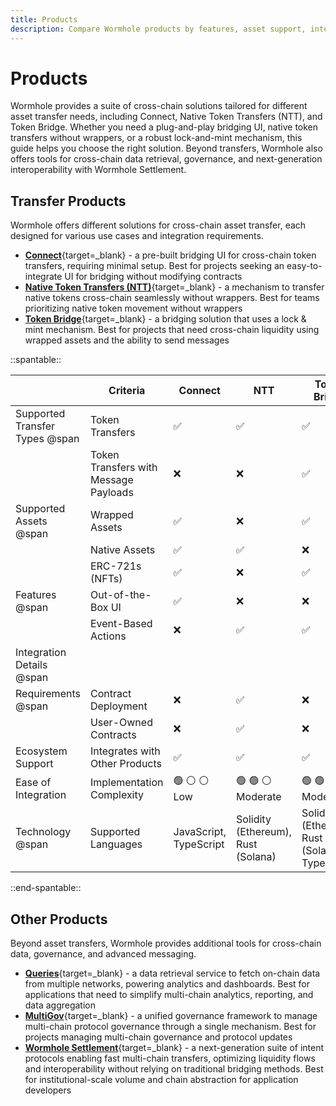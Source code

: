 ```yaml
---
title: Products
description: Compare Wormhole products by features, asset support, integration complexity, and use cases. Explore additional tools for data, governance, and execution.
---
```


# Products 

Wormhole provides a suite of cross-chain solutions tailored for different asset transfer needs, including Connect, Native Token Transfers (NTT), and Token Bridge. Whether you need a plug-and-play bridging UI, native token transfers without wrappers, or a robust lock-and-mint mechanism, this guide helps you choose the right solution. Beyond transfers, Wormhole also offers tools for cross-chain data retrieval, governance, and next-generation interoperability with Wormhole Settlement.

## Transfer Products

Wormhole offers different solutions for cross-chain asset transfer, each designed for various use cases and integration requirements.

- [**Connect**](/docs/build/applications/connect/overview/){target=\_blank} - a pre-built bridging UI for cross-chain token transfers, requiring minimal setup. Best for projects seeking an easy-to-integrate UI for bridging without modifying contracts
- [**Native Token Transfers (NTT)**](/docs/learn/messaging/native-token-transfers/overview/){target=\_blank} - a mechanism to transfer native tokens cross-chain seamlessly without wrappers. Best for teams prioritizing native token movement without wrappers
- [**Token Bridge**](/docs/learn/messaging/token-bridge/){target=\_blank} - a bridging solution that uses a lock & mint mechanism. Best for projects that need cross-chain liquidity using wrapped assets and the ability to send messages 


<div markdown class="full-width">

::spantable::

|                                | Criteria                              | Connect            | NTT                | Token Bridge         |
|--------------------------------|---------------------------------------|--------------------|--------------------|----------------------|
| Supported Transfer Types @span | Token Transfers                       | :white_check_mark: | :white_check_mark: | :white_check_mark:   |
|                                | Token Transfers with Message Payloads | :x:                | :x:                | :white_check_mark:   |
| Supported Assets @span         | Wrapped Assets                        | :white_check_mark: | :x:                | :white_check_mark:   |
|                                | Native Assets                         | :white_check_mark: | :white_check_mark: | :x:                  |
|                                | ERC-721s (NFTs)                       | :white_check_mark: | :x:                | :white_check_mark:   |
| Features @span                 | Out-of-the-Box UI                     | :white_check_mark: | :x:                | :x:                  |
|                                | Event-Based Actions                   | :x:                | :white_check_mark: | :white_check_mark:   |
| Integration Details @span      |                                       |                    |                    |                      |
| Requirements @span             | Contract Deployment                   | :x:                | :white_check_mark: | :x:                  |
|                                | User-Owned Contracts                  | :x:                | :white_check_mark: | :x:                  |
| Ecosystem Support              | Integrates with Other Products        | :white_check_mark: | :white_check_mark: | :white_check_mark:   |
| Ease of Integration            | Implementation Complexity             | :green_circle: :white_circle: :white_circle: <br> Low | :green_circle: :green_circle: :white_circle: <br> Moderate | :green_circle: :green_circle: :white_circle: <br> Moderate |
| Technology @span               | Supported Languages                   | JavaScript, TypeScript | Solidity (Ethereum), Rust (Solana) | Solidity (Ethereum), Rust (Solana), TypeScript |

::end-spantable::

</div>

## Other Products

Beyond asset transfers, Wormhole provides additional tools for cross-chain data, governance, and advanced messaging.

- [**Queries**](/docs/build/applications/queries/overview/){target=\_blank} - a data retrieval service to fetch on-chain data from multiple networks, powering analytics and dashboards. Best for applications that need to simplify multi-chain analytics, reporting, and data aggregation 
- [**MultiGov**](/docs/learn/governance/overview/){target=\_blank} - a unified governance framework to manage multi-chain protocol governance through a single mechanism. Best for projects managing multi-chain governance and protocol updates
- [**Wormhole Settlement**](/docs/learn/messaging/wormhole-settlement/overview/){target=\_blank} - a next-generation suite of intent protocols enabling fast multi-chain transfers, optimizing liquidity flows and interoperability without relying on traditional bridging methods. Best for institutional-scale volume and chain abstraction for application developers 
